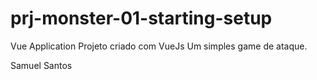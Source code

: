 # prj-monster-01-starting-setup
Vue Application
Projeto criado com VueJs
Um simples game de ataque.

Samuel Santos

